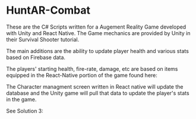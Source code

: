 # HuntAR-Combat
 
 These are the C# Scripts written for a Augement Reality Game developed with Unity and React Native. 
 The Game mechanics are provided by Unity in their Survival Shooter tutorial. 
 
 The main additions are the ability to update player health and various stats based on Firebase data.
 
 The players' starting health, fire-rate, damage, etc are based on items equipped in the React-Native portion of the game
found here:

The Character managment screen written in React native will update the database and the Unity game will pull that data to update the 
player's stats in the game.

See Solution 3:
